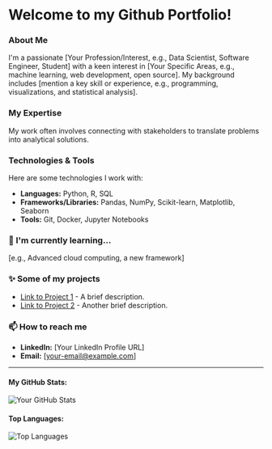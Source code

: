 # Welcome to my Github Portfolio!

### About Me

I'm a passionate [Your Profession/Interest, e.g., Data Scientist, Software Engineer, Student] with a keen interest in [Your Specific Areas, e.g., machine learning, web development, open source]. My background includes [mention a key skill or experience, e.g., programming, visualizations, and statistical analysis].

### My Expertise

My work often involves connecting with stakeholders to translate problems into analytical solutions.

### Technologies & Tools

Here are some technologies I work with:

* **Languages:** Python, R, SQL
* **Frameworks/Libraries:** Pandas, NumPy, Scikit-learn, Matplotlib, Seaborn
* **Tools:** Git, Docker, Jupyter Notebooks

### 🌱 I'm currently learning...

[e.g., Advanced cloud computing, a new framework]

### ✨ Some of my projects

* [Link to Project 1](https://github.com/your-username/project-repo-1) - A brief description.
* [Link to Project 2](https://github.com/your-username/project-repo-2) - Another brief description.

### 📫 How to reach me

* **LinkedIn:** [Your LinkedIn Profile URL]
* **Email:** [your-email@example.com]

---

#### My GitHub Stats:

![Your GitHub Stats](https://github-readme-stats.vercel.app/api?username=your-username&show_icons=true&theme=radical)

#### Top Languages:

![Top Languages](https://github-readme-stats.vercel.app/api/top-langs/?username=your-username&layout=compact&theme=radical)
